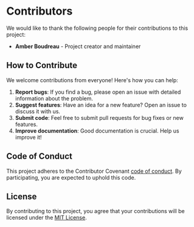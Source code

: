 # Contributors

We would like to thank the following people for their contributions to this project:

- **Amber Boudreau** - Project creator and maintainer

## How to Contribute

We welcome contributions from everyone! Here's how you can help:

1. **Report bugs**: If you find a bug, please open an issue with detailed information about the problem.
2. **Suggest features**: Have an idea for a new feature? Open an issue to discuss it with us.
3. **Submit code**: Feel free to submit pull requests for bug fixes or new features.
4. **Improve documentation**: Good documentation is crucial. Help us improve it!

## Code of Conduct

This project adheres to the Contributor Covenant [code of conduct](CODE_OF_CONDUCT.md). By participating, you are expected to uphold this code.

## License

By contributing to this project, you agree that your contributions will be licensed under the [MIT License](LICENSE).
